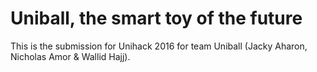 # Uniball, the smart toy of the future

This is the submission for Unihack 2016 for team Uniball (Jacky Aharon, Nicholas Amor & Wallid Hajj).
